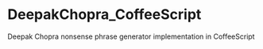DeepakChopra_CoffeeScript
=========================

Deepak Chopra nonsense phrase generator implementation in CoffeeScript
